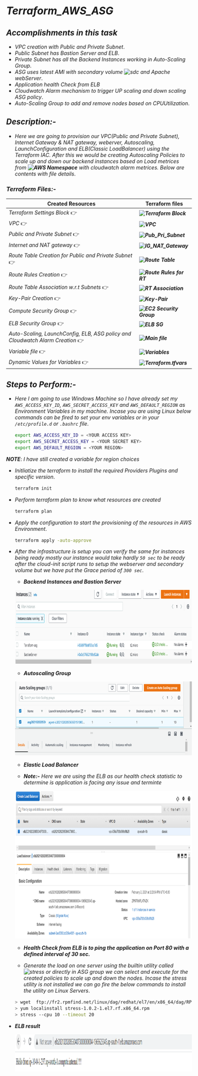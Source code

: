 # _Terraform_AWS_ASG_

## _Accomplishments in this task_
 * _VPC creation with Public and Private Subnet_.
 * _Public Subnet has Bastion Server and ELB_.
 * _Private Subnet has all the Backend Instances working in Auto-Scaling Group_.
 * _ASG uses latest AMI with secondary volume ![sdc](https://img.shields.io/badge/%2Fdev%2Fsdc-----%20%3E%20%2Fvar%2Flog-blue) and Apache webServer_.
 * _Application health Check from ELB_
 * _Cloudwatch Alarm mechanism to trigger UP scaling and down scaling ASG policy_.
 * _Auto-Scaling Group to add and remove nodes based on CPUUtilization_.


## _Description:-_
 * _Here we are going to provision our VPC(Public and Private Subnet), Internet Gateway & NAT gateway, weberver, Autoscaling, LaunchConfiguration and  ELB(Classic LoadBalancer) using the Terraform IAC. After this we would be creating Autoscaling Policies to scale up and down our backend instances based on Load metrices from ***![AWS](https://img.shields.io/badge/-AWS%2FEC2-orange) Namespace*** with cloudwatch alarm metrices. Below are contents with file details_.
 
 ### _Terraform Files:-_

Created Resources      |  Terraform files
-----------      | --------------------
_Terraform Settings Block_                           :point_right:  | ***![Terraform Block](https://github.com/samblake30/Terraform_ASG_AWS/blob/master/terraform_block.tf)***
_VPC_                                                :point_right:  | ***![VPC](https://github.com/samblake30/Terraform_ASG_AWS/blob/master/vpc.tf)***
_Public and Private Subnet_                          :point_right:  | ***![Pub_Pri_Subnet](https://github.com/samblake30/Terraform_ASG_AWS/blob/master/pub_pri_subnet.tf)***
_Internet and NAT gateway_                           :point_right:  | ***![IG_NAT_Gateway](https://github.com/samblake30/Terraform_ASG_AWS/blob/master/gateway_ig_nat.tf)***
_Route Table Creation for Public and Private Subnet_ :point_right:  | ***![Route Table](https://github.com/samblake30/Terraform_ASG_AWS/blob/master/routerule.tf)***
_Route Rules Creation_                               :point_right:  | ***![Route Rules for RT](https://github.com/samblake30/Terraform_ASG_AWS/blob/master/routerule.tf)***
_Route Table Association w.r.t Subnets_              :point_right:  | ***![RT Association](https://github.com/samblake30/Terraform_ASG_AWS/blob/master/rtassociation.tf)***
_Key-Pair Creation_                                  :point_right:  | ***![Key-Pair](https://github.com/samblake30/Terraform_ASG_AWS/blob/master/keypair.tf)***
_Compute Security Group_                             :point_right:  | ***![EC2 Security Group](https://github.com/samblake30/Terraform_ASG_AWS/blob/master/sg.tf)***
_ELB Security Group_                                 :point_right:  | ***![ELB SG](https://github.com/samblake30/Terraform_ASG_AWS/blob/master/elbsg.tf)***
_Auto-Scaling, LaunchConfig, ELB, ASG policy and Cloudwatch Alarm Creation_ :point_right: | ***![Main file](https://github.com/samblake30/Terraform_ASG_AWS/blob/master/main.tf)***
_Variable file_                                      :point_right:  | ***![Variables](https://github.com/samblake30/Terraform_ASG_AWS/blob/master/variables.tf)***
_Dynamic Values for Variables_                       :point_right:  | ***![Terraform.tfvars](https://github.com/samblake30/Terraform_ASG_AWS/blob/master/terraform.tfvars)***


## _Steps to Perform:-_
* _Here I am going to use Windows Machine so I have already set my ```AWS_ACCESS_KEY_ID```, ```AWS_SECRET_ACCESS_KEY```  and ```AWS_DEFAULT_REGION``` as Environment Variables in my machine. Incase you are using Linux below commands can be fired to set your env variables or in your ```/etc/profile.d``` or ```.bashrc``` file_.
   ```bash
   export AWS_ACCESS_KEY_ID = <YOUR ACCESS KEY>
   export AWS_SECRET_ACCESS_KEY = <YOUR SECRET KEY>
   export AWS_DEFAULT_REGION = <YOUR REGION>
   ``` 
***_NOTE_***: _I have still created a variable for region choices_

* _Initliatize the terraform to install the required Providers Plugins and specific version_.
   ```bash
   terraform init
   ```
* _Perform terraform plan to know what resources are created_
   ```bash
   terraform plan
   ```
* _Apply the configuration to start the provisioning of the resources in AWS Environment_.
   ```bash
   terraform apply -auto-approve
   ```
* _After the infrastructure is setup you can verify the same for instances being ready mostly our instance would take hardly ```50 sec``` to be ready after the cloud-init script runs to setup the webserver and secondary volume but we have put the Grace period of ```300 sec```_.
  * ***_Backend Instances and Bastion Server_***
  
   <p align="centre">
      <img width="950" height="200" src="https://github.com/samblake30/Terraform_ASG_AWS/blob/master/images/instances_bastion.PNG">
   </p>

  * ***_Autoscaling Group_***

   <p align="centre">
      <img width="950" height="200" src="https://github.com/samblake30/Terraform_ASG_AWS/blob/master/images/ASG.PNG">
   </p>

  * ***_Elastic Load Balancer_***
  
  * ***_Note_:-*** _Here we are using the ELB as our health check statistic to determine is application is facing any issue and terminte_ 
  
   <p align="centre">
      <img width="950" height="400" src="https://github.com/samblake30/Terraform_ASG_AWS/blob/master/images/ELB.PNG">
   </p>
   
  * ***_Health Check from ELB is to ping the application on Port 80 with a defined interval of 30 sec_.***
  
  * _Generate the load on one server using the builtin utility called ![stress](https://img.shields.io/badge/Utility-stress-brightgreen?style=plastic&logo=appveyor) or directly in ASG group we can select and execute for the created policies to scale up and down the nodes. Incase the stress utility is not installed we can go fire the below commands to install the utility on Linux Servers_.
  
  ```bash
  > wget  ftp://fr2.rpmfind.net/linux/dag/redhat/el7/en/x86_64/dag/RPMS/stress-1.0.2-1.el7.rf.x86_64.rpm
  > yum localinstall stress-1.0.2-1.el7.rf.x86_64.rpm
  > stress --cpu 10 --timeout 20
  ```
 * ***_ELB result_***
   <p align="centre">
     <img width="950" height="100" src="https://github.com/samblake30/Terraform_ASG_AWS/blob/master/images/elb_result.PNG">  
   </p>
